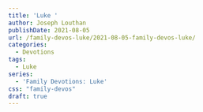 ```yaml
---
title: 'Luke '
author: Joseph Louthan
publishDate: 2021-08-05
url: /family-devos-luke/2021-08-05-family-devos-luke/
categories:
  - Devotions
tags:
  - Luke
series:
  - 'Family Devotions: Luke'
css: "family-devos"
draft: true
---
```

